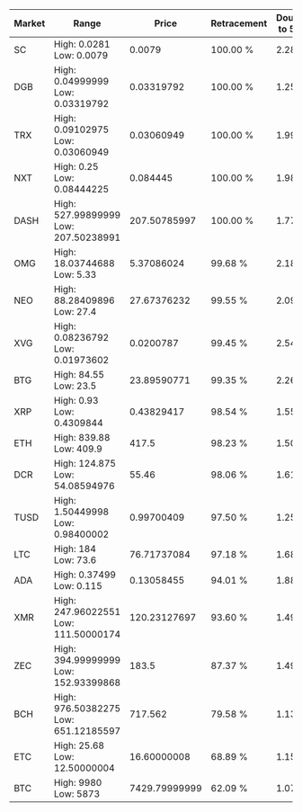 | Market | Range | Price| Retracement | Doubles to 50% |
| --- | --- | --- | --- | --- |
| SC | High: 0.0281<br />Low: 0.0079 | 0.0079 | 100.00 % | 2.28 |
| DGB | High: 0.04999999<br />Low: 0.03319792 | 0.03319792 | 100.00 % | 1.25 |
| TRX | High: 0.09102975<br />Low: 0.03060949 | 0.03060949 | 100.00 % | 1.99 |
| NXT | High: 0.25<br />Low: 0.08444225 | 0.084445 | 100.00 % | 1.98 |
| DASH | High: 527.99899999<br />Low: 207.50238991 | 207.50785997 | 100.00 % | 1.77 |
| OMG | High: 18.03744688<br />Low: 5.33 | 5.37086024 | 99.68 % | 2.18 |
| NEO | High: 88.28409896<br />Low: 27.4 | 27.67376232 | 99.55 % | 2.09 |
| XVG | High: 0.08236792<br />Low: 0.01973602 | 0.0200787 | 99.45 % | 2.54 |
| BTG | High: 84.55<br />Low: 23.5 | 23.89590771 | 99.35 % | 2.26 |
| XRP | High: 0.93<br />Low: 0.4309844 | 0.43829417 | 98.54 % | 1.55 |
| ETH | High: 839.88<br />Low: 409.9 | 417.5 | 98.23 % | 1.50 |
| DCR | High: 124.875<br />Low: 54.08594976 | 55.46 | 98.06 % | 1.61 |
| TUSD | High: 1.50449998<br />Low: 0.98400002 | 0.99700409 | 97.50 % | 1.25 |
| LTC | High: 184<br />Low: 73.6 | 76.71737084 | 97.18 % | 1.68 |
| ADA | High: 0.37499<br />Low: 0.115 | 0.13058455 | 94.01 % | 1.88 |
| XMR | High: 247.96022551<br />Low: 111.50000174 | 120.23127697 | 93.60 % | 1.49 |
| ZEC | High: 394.99999999<br />Low: 152.93399868 | 183.5 | 87.37 % | 1.49 |
| BCH | High: 976.50382275<br />Low: 651.12185597 | 717.562 | 79.58 % | 1.13 |
| ETC | High: 25.68<br />Low: 12.50000004 | 16.60000008 | 68.89 % | 1.15 |
| BTC | High: 9980<br />Low: 5873 | 7429.79999999 | 62.09 % | 1.07 |
